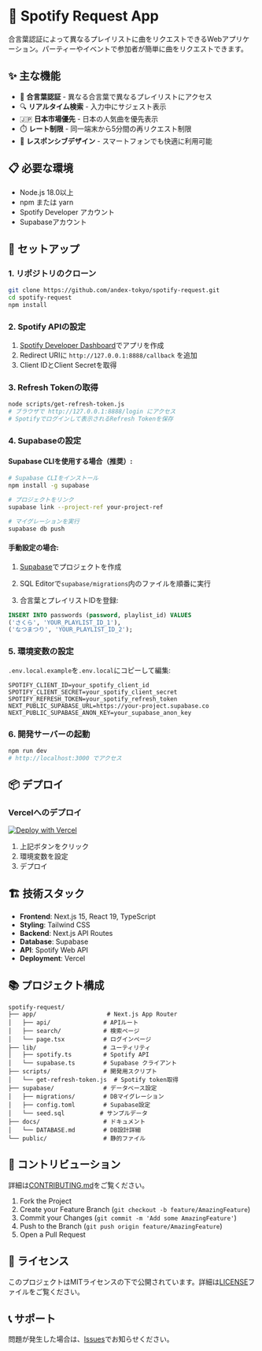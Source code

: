 # 🎵 Spotify Request App

合言葉認証によって異なるプレイリストに曲をリクエストできるWebアプリケーション。パーティーやイベントで参加者が簡単に曲をリクエストできます。

## ✨ 主な機能

- 🔐 **合言葉認証** - 異なる合言葉で異なるプレイリストにアクセス
- 🔍 **リアルタイム検索** - 入力中にサジェスト表示
- 🇯🇵 **日本市場優先** - 日本の人気曲を優先表示
- ⏱️ **レート制限** - 同一端末から5分間の再リクエスト制限
- 📱 **レスポンシブデザイン** - スマートフォンでも快適に利用可能

## 📋 必要な環境

- Node.js 18.0以上
- npm または yarn
- Spotify Developer アカウント
- Supabaseアカウント

## 🔧 セットアップ

### 1. リポジトリのクローン

```bash
git clone https://github.com/andex-tokyo/spotify-request.git
cd spotify-request
npm install
```

### 2. Spotify APIの設定

1. [Spotify Developer Dashboard](https://developer.spotify.com/dashboard)でアプリを作成
2. Redirect URIに `http://127.0.0.1:8888/callback` を追加
3. Client IDとClient Secretを取得

### 3. Refresh Tokenの取得

```bash
node scripts/get-refresh-token.js
# ブラウザで http://127.0.0.1:8888/login にアクセス
# Spotifyでログインして表示されるRefresh Tokenを保存
```

### 4. Supabaseの設定

#### Supabase CLIを使用する場合（推奨）:
```bash
# Supabase CLIをインストール
npm install -g supabase

# プロジェクトをリンク
supabase link --project-ref your-project-ref

# マイグレーションを実行
supabase db push
```

#### 手動設定の場合:
1. [Supabase](https://supabase.com)でプロジェクトを作成
2. SQL Editorで`supabase/migrations`内のファイルを順番に実行

3. 合言葉とプレイリストIDを登録:
```sql
INSERT INTO passwords (password, playlist_id) VALUES 
('さくら', 'YOUR_PLAYLIST_ID_1'),
('なつまつり', 'YOUR_PLAYLIST_ID_2');
```

### 5. 環境変数の設定

`.env.local.example`を`.env.local`にコピーして編集:

```env
SPOTIFY_CLIENT_ID=your_spotify_client_id
SPOTIFY_CLIENT_SECRET=your_spotify_client_secret
SPOTIFY_REFRESH_TOKEN=your_spotify_refresh_token
NEXT_PUBLIC_SUPABASE_URL=https://your-project.supabase.co
NEXT_PUBLIC_SUPABASE_ANON_KEY=your_supabase_anon_key
```

### 6. 開発サーバーの起動

```bash
npm run dev
# http://localhost:3000 でアクセス
```

## 📦 デプロイ

### Vercelへのデプロイ

[![Deploy with Vercel](https://vercel.com/button)](https://vercel.com/new/clone?repository-url=https://github.com/andex-tokyo/spotify-request)

1. 上記ボタンをクリック
2. 環境変数を設定
3. デプロイ

## 🏗️ 技術スタック

- **Frontend**: Next.js 15, React 19, TypeScript
- **Styling**: Tailwind CSS
- **Backend**: Next.js API Routes
- **Database**: Supabase
- **API**: Spotify Web API
- **Deployment**: Vercel

## 📚 プロジェクト構成

```
spotify-request/
├── app/                    # Next.js App Router
│   ├── api/               # APIルート
│   ├── search/            # 検索ページ
│   └── page.tsx           # ログインページ
├── lib/                   # ユーティリティ
│   ├── spotify.ts         # Spotify API
│   └── supabase.ts        # Supabase クライアント
├── scripts/               # 開発用スクリプト
│   └── get-refresh-token.js  # Spotify token取得
├── supabase/              # データベース設定
│   ├── migrations/        # DBマイグレーション
│   ├── config.toml        # Supabase設定
│   └── seed.sql          # サンプルデータ
├── docs/                  # ドキュメント
│   └── DATABASE.md        # DB設計詳細
└── public/                # 静的ファイル
```

## 🤝 コントリビューション

詳細は[CONTRIBUTING.md](CONTRIBUTING.md)をご覧ください。

1. Fork the Project
2. Create your Feature Branch (`git checkout -b feature/AmazingFeature`)
3. Commit your Changes (`git commit -m 'Add some AmazingFeature'`)
4. Push to the Branch (`git push origin feature/AmazingFeature`)
5. Open a Pull Request

## 📄 ライセンス

このプロジェクトはMITライセンスの下で公開されています。詳細は[LICENSE](LICENSE)ファイルをご覧ください。

## 📞 サポート

問題が発生した場合は、[Issues](https://github.com/andex-tokyo/spotify-request/issues)でお知らせください。